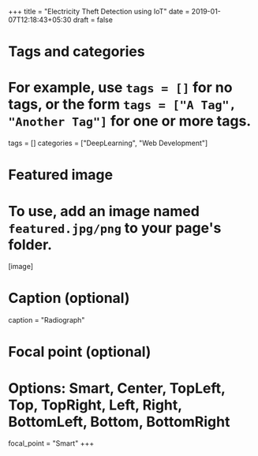 +++
title = "Electricity Theft Detection using IoT"
date = 2019-01-07T12:18:43+05:30
draft = false

# Tags and categories
# For example, use `tags = []` for no tags, or the form `tags = ["A Tag", "Another Tag"]` for one or more tags.
tags = []
categories = ["DeepLearning", "Web Development"]

# Featured image
# To use, add an image named `featured.jpg/png` to your page's folder. 
[image]
  # Caption (optional)
  caption = "Radiograph"

  # Focal point (optional)
  # Options: Smart, Center, TopLeft, Top, TopRight, Left, Right, BottomLeft, Bottom, BottomRight
  focal_point = "Smart"
+++